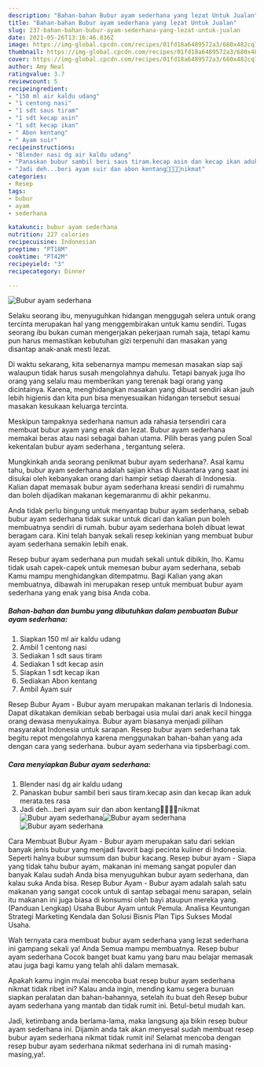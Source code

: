 ```yaml
---
description: "Bahan-bahan Bubur ayam sederhana yang lezat Untuk Jualan"
title: "Bahan-bahan Bubur ayam sederhana yang lezat Untuk Jualan"
slug: 237-bahan-bahan-bubur-ayam-sederhana-yang-lezat-untuk-jualan
date: 2021-05-26T13:16:46.836Z
image: https://img-global.cpcdn.com/recipes/01fd18a6489572a3/680x482cq70/bubur-ayam-sederhana-foto-resep-utama.jpg
thumbnail: https://img-global.cpcdn.com/recipes/01fd18a6489572a3/680x482cq70/bubur-ayam-sederhana-foto-resep-utama.jpg
cover: https://img-global.cpcdn.com/recipes/01fd18a6489572a3/680x482cq70/bubur-ayam-sederhana-foto-resep-utama.jpg
author: Amy Neal
ratingvalue: 3.7
reviewcount: 5
recipeingredient:
- "150 ml air kaldu udang"
- "1 centong nasi"
- "1 sdt saus tiram"
- "1 sdt kecap asin"
- "1 sdt kecap ikan"
- " Abon kentang"
- " Ayam suir"
recipeinstructions:
- "Blender nasi dg air kaldu udang"
- "Panaskan bubur sambil beri saus tiram.kecap asin dan kecap ikan aduk merata.tes rasa"
- "Jadi deh...beri ayam suir dan abon kentang🤗🤤🤤🤤nikmat"
categories:
- Resep
tags:
- bubur
- ayam
- sederhana

katakunci: bubur ayam sederhana 
nutrition: 227 calories
recipecuisine: Indonesian
preptime: "PT18M"
cooktime: "PT42M"
recipeyield: "3"
recipecategory: Dinner

---
```



![Bubur ayam sederhana](https://img-global.cpcdn.com/recipes/01fd18a6489572a3/680x482cq70/bubur-ayam-sederhana-foto-resep-utama.jpg)

Selaku seorang ibu, menyuguhkan hidangan menggugah selera untuk orang tercinta merupakan hal yang menggembirakan untuk kamu sendiri. Tugas seorang ibu bukan cuman mengerjakan pekerjaan rumah saja, tetapi kamu pun harus memastikan kebutuhan gizi terpenuhi dan masakan yang disantap anak-anak mesti lezat.

Di waktu  sekarang, kita sebenarnya mampu memesan masakan siap saji walaupun tidak harus susah mengolahnya dahulu. Tetapi banyak juga lho orang yang selalu mau memberikan yang terenak bagi orang yang dicintainya. Karena, menghidangkan masakan yang dibuat sendiri akan jauh lebih higienis dan kita pun bisa menyesuaikan hidangan tersebut sesuai masakan kesukaan keluarga tercinta. 

Meskipun tampaknya sederhana namun ada rahasia tersendiri cara membuat bubur ayam yang enak dan lezat. Bubur ayam sederhana memakai beras atau nasi sebagai bahan utama. Pilih beras yang pulen Soal kekentalan bubur ayam sederhana , tergantung selera.

Mungkinkah anda seorang penikmat bubur ayam sederhana?. Asal kamu tahu, bubur ayam sederhana adalah sajian khas di Nusantara yang saat ini disukai oleh kebanyakan orang dari hampir setiap daerah di Indonesia. Kalian dapat memasak bubur ayam sederhana kreasi sendiri di rumahmu dan boleh dijadikan makanan kegemaranmu di akhir pekanmu.

Anda tidak perlu bingung untuk menyantap bubur ayam sederhana, sebab bubur ayam sederhana tidak sukar untuk dicari dan kalian pun boleh membuatnya sendiri di rumah. bubur ayam sederhana boleh dibuat lewat beragam cara. Kini telah banyak sekali resep kekinian yang membuat bubur ayam sederhana semakin lebih enak.

Resep bubur ayam sederhana pun mudah sekali untuk dibikin, lho. Kamu tidak usah capek-capek untuk memesan bubur ayam sederhana, sebab Kamu mampu menghidangkan ditempatmu. Bagi Kalian yang akan membuatnya, dibawah ini merupakan resep untuk membuat bubur ayam sederhana yang enak yang bisa Anda coba.

<!--inarticleads1-->

##### Bahan-bahan dan bumbu yang dibutuhkan dalam pembuatan Bubur ayam sederhana:

1. Siapkan 150 ml air kaldu udang
1. Ambil 1 centong nasi
1. Sediakan 1 sdt saus tiram
1. Sediakan 1 sdt kecap asin
1. Siapkan 1 sdt kecap ikan
1. Sediakan  Abon kentang
1. Ambil  Ayam suir


Resep Bubur Ayam - Bubur ayam merupakan makanan terlaris di Indonesia. Dapat dikatakan demikian sebab berbagai usia mulai dari anak kecil hingga orang dewasa menyukainya. Bubur ayam biasanya menjadi pilihan masyarakat Indonesia untuk sarapan. Resep bubur ayam sederhana tak begitu repot mengolahnya karena menggunakan bahan-bahan yang ada dengan cara yang sederhana. bubur ayam sederhana via tipsberbagi.com. 

<!--inarticleads2-->

##### Cara menyiapkan Bubur ayam sederhana:

1. Blender nasi dg air kaldu udang
1. Panaskan bubur sambil beri saus tiram.kecap asin dan kecap ikan aduk merata.tes rasa
1. Jadi deh...beri ayam suir dan abon kentang🤗🤤🤤🤤nikmat
<img src="https://img-global.cpcdn.com/steps/03dabbf601c0da7b/160x128cq70/bubur-ayam-sederhana-langkah-memasak-3-foto.jpg" alt="Bubur ayam sederhana"><img src="https://img-global.cpcdn.com/steps/90debf1437a7b270/160x128cq70/bubur-ayam-sederhana-langkah-memasak-3-foto.jpg" alt="Bubur ayam sederhana"><img src="https://img-global.cpcdn.com/steps/095f06acd2c7982c/160x128cq70/bubur-ayam-sederhana-langkah-memasak-3-foto.jpg" alt="Bubur ayam sederhana">

Cara Membuat Bubur Ayam - Bubur ayam merupakan satu dari sekian banyak jenis bubur yang menjadi favorit bagi pecinta kuliner di Indonesia. Seperti halnya bubur sumsum dan bubur kacang. Resep bubur ayam - Siapa yang tidak tahu bubur ayam, makanan ini memang sangat populer dan banyak Kalau sudah Anda bisa menyuguhkan bubur ayam sederhana, dan kalau suka Anda bisa. Resep Bubur Ayam - Bubur ayam adalah salah satu makanan yang sangat cocok untuk di santap sebagai menu sarapan, selain itu makanan ini juga biasa di konsumsi oleh bayi ataupun mereka yang. (Panduan Lengkap) Usaha Bubur Ayam untuk Pemula. Analisa Keuntungan Strategi Marketing Kendala dan Solusi Bisnis Plan Tips Sukses Modal Usaha. 

Wah ternyata cara membuat bubur ayam sederhana yang lezat sederhana ini gampang sekali ya! Anda Semua mampu membuatnya. Resep bubur ayam sederhana Cocok banget buat kamu yang baru mau belajar memasak atau juga bagi kamu yang telah ahli dalam memasak.

Apakah kamu ingin mulai mencoba buat resep bubur ayam sederhana nikmat tidak ribet ini? Kalau anda ingin, mending kamu segera buruan siapkan peralatan dan bahan-bahannya, setelah itu buat deh Resep bubur ayam sederhana yang mantab dan tidak rumit ini. Betul-betul mudah kan. 

Jadi, ketimbang anda berlama-lama, maka langsung aja bikin resep bubur ayam sederhana ini. Dijamin anda tak akan menyesal sudah membuat resep bubur ayam sederhana nikmat tidak rumit ini! Selamat mencoba dengan resep bubur ayam sederhana nikmat sederhana ini di rumah masing-masing,ya!.

